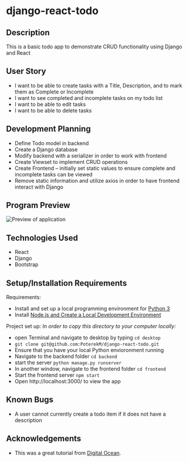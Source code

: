 # django-react-todo

## Description
This is a basic todo app to demonstrate CRUD functionality using Django and React

## User Story

* I want to be able to create tasks with a Title, Description, and to mark them as Complete or Incomplete
* I want to see completed and incomplete tasks on my todo list
* I want to be able to edit tasks
* I want to be able to delete tasks

## Development Planning
* Define Todo model in backend
* Create a Django database
* Modify backend with a serializer in order to work with frontend
* Create Viewset to implement CRUD operations
* Create Frontend – initially set static values to ensure complete and incomplete tasks can be viewed
* Remove static information and utilize axios in order to have frontend interact with Django

## Program Preview
![Preview of application](https://cdn.zappy.app/530b001a89ba0513139cba255bbe5fa1.gif)

## Technologies Used
* React
* Django
* Bootstrap

## Setup/Installation Requirements
Requirements:
* Install and set up a local programming environment for [Python 3](https://www.digitalocean.com/community/tutorial_series/how-to-install-and-set-up-a-local-programming-environment-for-python-3)
* Install [Node.js and Create a Local Development Environment](https://www.digitalocean.com/community/tutorial_series/how-to-install-node-js-and-create-a-local-development-environment)

Project set up:
_In order to copy this directory to your computer locally:_
* open Terminal and navigate to desktop by typing `cd desktop`
* `git clone git@github.com:PoterekM/django-react-todo.git`
* Ensure that you have your local Python envioronment running
* Navigate to the backend folder `cd backend`
* start the server `python manage.py runserver`
* In another window, navigate to the frontend folder `cd frontend`
* Start the frontend server `npm start`
* Open http://localhost:3000/ to view the app

## Known Bugs
* A user cannot currently create a todo item if it does not have a description

## Acknowledgements
* This was a great tutorial from [Digital Ocean](https://www.digitalocean.com/community/tutorials/build-a-to-do-application-using-django-and-react).


